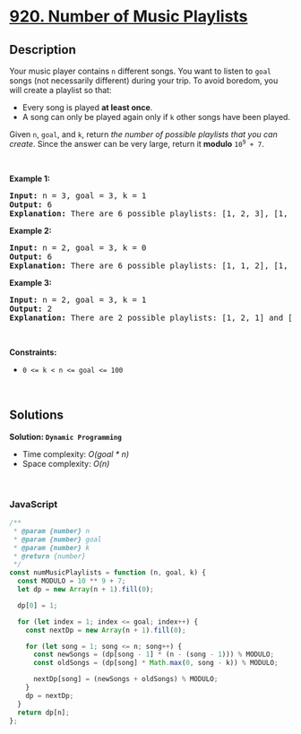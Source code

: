 # [920. Number of Music Playlists](https://leetcode.com/problems/number-of-music-playlists)

## Description

<div class="elfjS" data-track-load="description_content"><p>Your music player contains <code>n</code> different songs. You want to listen to <code>goal</code> songs (not necessarily different) during your trip. To avoid boredom, you will create a playlist so that:</p>

<ul>
	<li>Every song is played <strong>at least once</strong>.</li>
	<li>A song can only be played again only if <code>k</code> other songs have been played.</li>
</ul>

<p>Given <code>n</code>, <code>goal</code>, and <code>k</code>, return <em>the number of possible playlists that you can create</em>. Since the answer can be very large, return it <strong>modulo</strong> <code>10<sup>9</sup> + 7</code>.</p>
<p>&nbsp;</p>
<p><strong class="example">Example 1:</strong></p>

<pre><strong>Input:</strong> n = 3, goal = 3, k = 1
<strong>Output:</strong> 6
<strong>Explanation:</strong> There are 6 possible playlists: [1, 2, 3], [1, 3, 2], [2, 1, 3], [2, 3, 1], [3, 1, 2], and [3, 2, 1].
</pre>

<p><strong class="example">Example 2:</strong></p>

<pre><strong>Input:</strong> n = 2, goal = 3, k = 0
<strong>Output:</strong> 6
<strong>Explanation:</strong> There are 6 possible playlists: [1, 1, 2], [1, 2, 1], [2, 1, 1], [2, 2, 1], [2, 1, 2], and [1, 2, 2].
</pre>

<p><strong class="example">Example 3:</strong></p>

<pre><strong>Input:</strong> n = 2, goal = 3, k = 1
<strong>Output:</strong> 2
<strong>Explanation:</strong> There are 2 possible playlists: [1, 2, 1] and [2, 1, 2].
</pre>

<p>&nbsp;</p>
<p><strong>Constraints:</strong></p>

<ul>
	<li><code>0 &lt;= k &lt; n &lt;= goal &lt;= 100</code></li>
</ul>
</div>

<p>&nbsp;</p>

## Solutions

**Solution: `Dynamic Programming`**

- Time complexity: <em>O(goal \* n)</em>
- Space complexity: <em>O(n)</em>

<p>&nbsp;</p>

### **JavaScript**

```js
/**
 * @param {number} n
 * @param {number} goal
 * @param {number} k
 * @return {number}
 */
const numMusicPlaylists = function (n, goal, k) {
  const MODULO = 10 ** 9 + 7;
  let dp = new Array(n + 1).fill(0);

  dp[0] = 1;

  for (let index = 1; index <= goal; index++) {
    const nextDp = new Array(n + 1).fill(0);

    for (let song = 1; song <= n; song++) {
      const newSongs = (dp[song - 1] * (n - (song - 1))) % MODULO;
      const oldSongs = (dp[song] * Math.max(0, song - k)) % MODULO;

      nextDp[song] = (newSongs + oldSongs) % MODULO;
    }
    dp = nextDp;
  }
  return dp[n];
};
```
